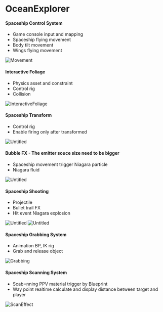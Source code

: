 # OceanExplorer
 
#### Spaceship Control System
- Game console input and mapping
- Spaceship flying movement
- Body tilt movement
- Wings flying movement

![Movement](https://github.com/TimChen1383/OceanExplorer/assets/37008451/41d3558f-8d6b-416e-978c-4f49a3e9917a)


#### Interactive Foliage
- Physics asset and constraint
- Control rig
- Collision

![InteractiveFoliage](https://github.com/TimChen1383/OceanExplorer/assets/37008451/76d17f64-aadd-46c4-b9ff-1663ac201729)

#### Spaceship Transform
- Control rig
- Enable firing only after transformed

![Untitled](https://github.com/TimChen1383/OceanExplorer/assets/37008451/85c6b17a-d245-4ed0-aac4-2e676e18412f)


#### Bubble FX - The emitter souce size need to be bigger
- Spaceship movement trigger Niagara particle
- Niagara fluid

![Untitled](https://github.com/TimChen1383/OceanExplorer/assets/37008451/053ffeea-0ba4-4349-bd00-4c3fd6612c11)


#### Spaceship Shooting 
- Projectile
- Bullet trail FX
- Hit event Niagara explosion

![Untitled](https://github.com/TimChen1383/OceanExplorer/assets/37008451/2070a94a-dc37-43fe-9f72-099788dcf0fb)
![Untitled](https://github.com/TimChen1383/OceanExplorer/assets/37008451/af7f7656-d15b-4675-a77b-1d7593fac4d9)


#### Spaceship Grabbing System
- Animation BP, IK rig
- Grab and release object

![Grabbing](https://github.com/TimChen1383/OceanExplorer/assets/37008451/9f8b0365-5713-4d24-b7e4-a26ade406a31)


#### Spaceship Scanning System
- Scab=nning PPV material trigger by Blueprint
- Way point realtime calculate and display distance between target and player

![ScanEffect](https://github.com/TimChen1383/OceanExplorer/assets/37008451/4fec46f6-8656-4849-9b54-45ffbfc15009)








